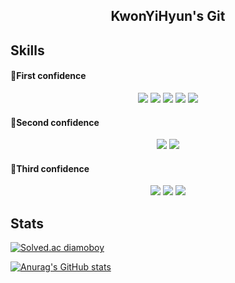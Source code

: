 <h2 align="center">KwonYiHyun's Git</h2>

## Skills

<h4>🥇First confidence</h4>
<p align="center">
  <img src="https://img.shields.io/badge/MySQL-4479A1?style=flat-square&logo=mysql&logoColor=white"/>
  <img src="https://img.shields.io/badge/Unity-0E1128?style=flat-square&logo=unity&logoColor=white"/>
  <img src="https://img.shields.io/badge/CSharp-239120?style=flat-square&logo=csharp&logoColor=white"/>
  <img src="https://img.shields.io/badge/Java-007396?style=flat-square&logo=java&logoColor=white"/>
  <img src="https://img.shields.io/badge/Java%20Swing-007396?style=flat-square&logo=java&logoColor=white"/>
</p>

<h4>🥈Second confidence</h4>
<p align="center">
  <img src="https://img.shields.io/badge/Excel-217346?style=flat-square&logo=MicrosoftExcel&logoColor=white"/>
  <img src="https://img.shields.io/badge/Visual%20Basic%20for%20Applications-217346?style=flat-square&logo=microsoftexcel&logoColor=white"/>
</p>

<h4>🥉Third confidence</h4>
<p align="center">
  <img src="https://img.shields.io/badge/C++-00599C?style=flat-square&logo=c%2b%2b&logoColor=white"/>
  <img src="https://img.shields.io/badge/SpringBoot-6DB33F?style=flat-square&logo=springboot&logoColor=white"/>
  <img src="https://img.shields.io/badge/Unreal-0E1128?style=flat-square&logo=unrealengine&logoColor=white"/>
</p>

## Stats
[![Solved.ac
diamoboy](http://mazassumnida.wtf/api/v2/generate_badge?boj=diamoboy)](https://solved.ac/diamoboy)

[![Anurag's GitHub stats](https://github-readme-stats.vercel.app/api?username=KwonYiHyun&theme=radical)](https://github.com/anuraghazra/github-readme-stats)
